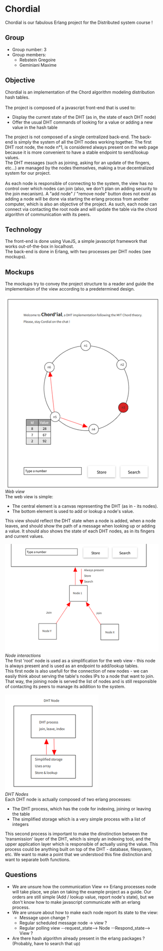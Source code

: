 # Chordial
Chordial is our fabulous Erlang project for the Distributed system course !

## Group
* Group number: 3
* Group members:
  * Rebstein Gregoire
  * Geminiani Maxime

## Objective
Chordial is an implementation of the Chord algorithm modeling distribution hash tables.\
\
The project is composed of a javascript front-end that is used to:
* Display the current state of the DHT (as in, the state of each DHT node)
* Offer the usual DHT commands of looking for a value or adding a new value in the hash table

The project is not composed of a single centralized back-end. The back-end is simply the system of all the DHT nodes working together. The first DHT root node, the node n°1, is considered always present on the web page because it is more convenient to have a stable endpoint to send/lookup values.\
The DHT messages (such as joining, asking for an update of the fingers, etc...) are managed by the nodes themselves, making a true decentralized system for our project.\
\
As each node is responsible of connecting to the system, the view has no control over which nodes can join (also, we don't plan on adding security to the join mecanism). A "add node" / "remove node" button does not exist as adding a node will be done via starting the erlang process from another computer, which is also an objective of the project. As such, each node can connect via contacting the root node and will update the table via the chord algorithm of communication with its peers.

## Technology
The front-end is done using VueJS, a simple javascript framework that works out-of-the-box in localhost.\
The back-end is done in Erlang, with two processes per DHT nodes (see mockups).

## Mockups
The mockups try to convey the project structure to a reader and guide the implementaion of the view according to a predetermined design.\
\
![Web view](/img/view.png)\
_Web view_\
The web view is simple:
* The central element is a canvas representing the DHT (as in - its nodes).
* The bottom element is used to add or lookup a node's value.

This view should reflect the DHT state when a node is added, when a node leaves, and should show the path of a message when looking up or adding a value. It should also shows the state of each DHT nodes, as in its fingers and current values.\
\
![Node interaction](/img/node_interactions.png)
_Node interactions_\
The first 'root' node is used as a simplification for the web view - this node is always present and is used as an endpoint to add/lookup tables.\
This first node is also usefull for the connection of new nodes - we can easily think about serving the table's nodes IPs to a node that want to join. That way, the joining node is served the list of nodes and is still responsible of contacting its peers to manage its addition to the system.\
\
![DHT Nodes](/img/dht_nodes.png)\
_DHT Nodes_\
Each DHT node is actually composed of two erlang processes:
* The DHT process, which has the code for indexing, joining or leaving the table
* The simplified storage which is a very simple process with a list of integers

This second process is important to make the dinstinction between the 'transmission' layer of the DHT, which is simply an indexing tool, and the upper application layer which is responsible of actually using the value. This process could be anything built on top of the DHT - database, filesystem, etc. We want to make a point that we understood this fine distinction and want to separate both functions.

## Questions
* We are unsure how the communication View <-> Erlang processes node will take place, we plan on taking the example project as a guide. Our orders are still simple (Add / lookup value, report node's state), but we don't know how to make javascript communicate with an erlang process.
* We are unsure about how to make each node report its state to the view:
  * Message upon change ?
  * Regular scheduled message node -> view ?
  * Regular polling view --request_state--> Node --Respond_state--> View ?
* Are there hash algorithm already present in the erlang packages ? (Probably, have to search that up)